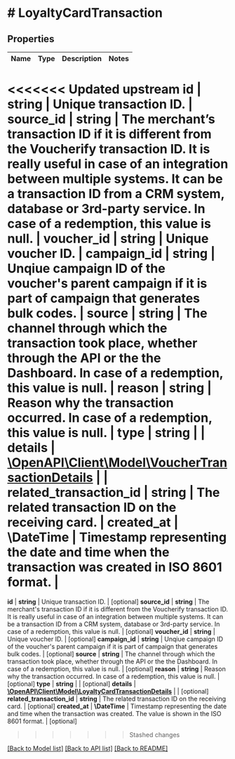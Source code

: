 # # LoyaltyCardTransaction

## Properties

Name | Type | Description | Notes
------------ | ------------- | ------------- | -------------
<<<<<<< Updated upstream
**id** | **string** | Unique transaction ID. |
**source_id** | **string** | The merchant’s transaction ID if it is different from the Voucherify transaction ID. It is really useful in case of an integration between multiple systems. It can be a transaction ID from a CRM system, database or 3rd-party service. In case of a redemption, this value is null. |
**voucher_id** | **string** | Unique voucher ID. |
**campaign_id** | **string** | Unqiue campaign ID of the voucher&#39;s parent campaign if it is part of campaign that generates bulk codes. |
**source** | **string** | The channel through which the transaction took place, whether through the API or the the Dashboard. In case of a redemption, this value is null. |
**reason** | **string** | Reason why the transaction occurred. In case of a redemption, this value is null. |
**type** | **string** |  |
**details** | [**\OpenAPI\Client\Model\VoucherTransactionDetails**](VoucherTransactionDetails.md) |  |
**related_transaction_id** | **string** | The related transaction ID on the receiving card. |
**created_at** | **\DateTime** | Timestamp representing the date and time when the transaction was created in ISO 8601 format. |
=======
**id** | **string** | Unique transaction ID. | [optional]
**source_id** | **string** | The merchant&#39;s transaction ID if it is different from the Voucherify transaction ID. It is really useful in case of an integration between multiple systems. It can be a transaction ID from a CRM system, database or 3rd-party service. In case of a redemption, this value is null. | [optional]
**voucher_id** | **string** | Unique voucher ID. | [optional]
**campaign_id** | **string** | Unqiue campaign ID of the voucher&#39;s parent campaign if it is part of campaign that generates bulk codes. | [optional]
**source** | **string** | The channel through which the transaction took place, whether through the API or the the Dashboard. In case of a redemption, this value is null. | [optional]
**reason** | **string** | Reason why the transaction occurred. In case of a redemption, this value is null. | [optional]
**type** | **string** |  | [optional]
**details** | [**\OpenAPI\Client\Model\LoyaltyCardTransactionDetails**](LoyaltyCardTransactionDetails.md) |  | [optional]
**related_transaction_id** | **string** | The related transaction ID on the receiving card. | [optional]
**created_at** | **\DateTime** | Timestamp representing the date and time when the transaction was created. The value is shown in the ISO 8601 format. | [optional]
>>>>>>> Stashed changes

[[Back to Model list]](../../README.md#models) [[Back to API list]](../../README.md#endpoints) [[Back to README]](../../README.md)
